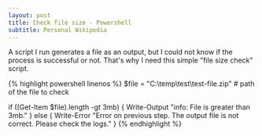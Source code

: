 ```yaml
---
layout: post
title: Check file size - Powershell
subtitle: Personal Wikipedia
---
```


A script I run generates a file as an output, but I could not know if the process is successful or not. That's why I need this simple "file size check" script.

{% highlight powershell linenos %}
$file = "C:\temp\test\test-file.zip"  # path of the file to check

if ((Get-Item $file).length -gt 3mb) { 
	Write-Output "info: File is greater than 3mb." 
} 
else {
	Write-Error "Error on previous step. The output file is not correct. Please check the logs." 
}
{% endhighlight %}
